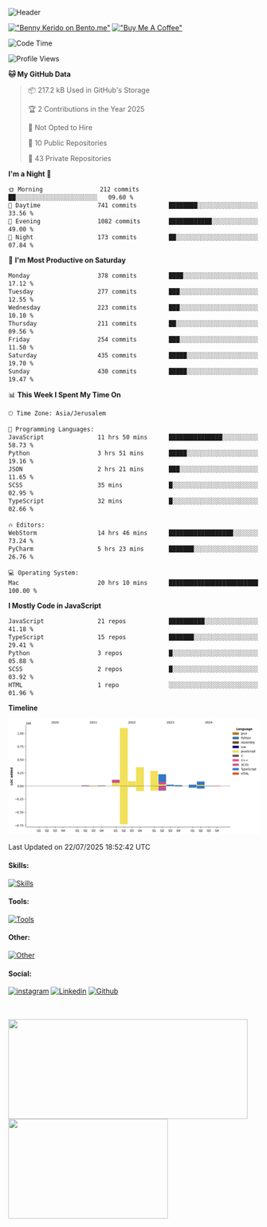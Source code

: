 ![Header](./header.png)

[!["Benny Kerido on Bento.me"](https://img.shields.io/badge/Benny%20Kerido-purple?logo=bento)](https://www.bento.me/bennykerido)&nbsp;[!["Buy Me A Coffee"](https://img.shields.io/badge/%F0%9F%8D%BABuy%20Me%20A%20Beer-black.svg)](https://www.buymeacoffee.com/bennykerido)
<!--START_SECTION:waka-->
![Code Time](http://img.shields.io/badge/Code%20Time-1%2C532%20hrs%2023%20mins-blue)

![Profile Views](http://img.shields.io/badge/Profile%20Views-0-blue)

**🐱 My GitHub Data** 

> 📦 217.2 kB Used in GitHub's Storage 
 > 
> 🏆 2 Contributions in the Year 2025
 > 
> 🚫 Not Opted to Hire
 > 
> 📜 10 Public Repositories 
 > 
> 🔑 43 Private Repositories 
 > 
**I'm a Night 🦉** 

```text
🌞 Morning                212 commits         ██░░░░░░░░░░░░░░░░░░░░░░░   09.60 % 
🌆 Daytime                741 commits         ████████░░░░░░░░░░░░░░░░░   33.56 % 
🌃 Evening                1082 commits        ████████████░░░░░░░░░░░░░   49.00 % 
🌙 Night                  173 commits         ██░░░░░░░░░░░░░░░░░░░░░░░   07.84 % 
```
📅 **I'm Most Productive on Saturday** 

```text
Monday                   378 commits         ████░░░░░░░░░░░░░░░░░░░░░   17.12 % 
Tuesday                  277 commits         ███░░░░░░░░░░░░░░░░░░░░░░   12.55 % 
Wednesday                223 commits         ███░░░░░░░░░░░░░░░░░░░░░░   10.10 % 
Thursday                 211 commits         ██░░░░░░░░░░░░░░░░░░░░░░░   09.56 % 
Friday                   254 commits         ███░░░░░░░░░░░░░░░░░░░░░░   11.50 % 
Saturday                 435 commits         █████░░░░░░░░░░░░░░░░░░░░   19.70 % 
Sunday                   430 commits         █████░░░░░░░░░░░░░░░░░░░░   19.47 % 
```


📊 **This Week I Spent My Time On** 

```text
🕑︎ Time Zone: Asia/Jerusalem

💬 Programming Languages: 
JavaScript               11 hrs 50 mins      ███████████████░░░░░░░░░░   58.73 % 
Python                   3 hrs 51 mins       █████░░░░░░░░░░░░░░░░░░░░   19.16 % 
JSON                     2 hrs 21 mins       ███░░░░░░░░░░░░░░░░░░░░░░   11.65 % 
SCSS                     35 mins             █░░░░░░░░░░░░░░░░░░░░░░░░   02.95 % 
TypeScript               32 mins             █░░░░░░░░░░░░░░░░░░░░░░░░   02.66 % 

🔥 Editors: 
WebStorm                 14 hrs 46 mins      ██████████████████░░░░░░░   73.24 % 
PyCharm                  5 hrs 23 mins       ███████░░░░░░░░░░░░░░░░░░   26.76 % 

💻 Operating System: 
Mac                      20 hrs 10 mins      █████████████████████████   100.00 % 
```

**I Mostly Code in JavaScript** 

```text
JavaScript               21 repos            ██████████░░░░░░░░░░░░░░░   41.18 % 
TypeScript               15 repos            ███████░░░░░░░░░░░░░░░░░░   29.41 % 
Python                   3 repos             █░░░░░░░░░░░░░░░░░░░░░░░░   05.88 % 
SCSS                     2 repos             █░░░░░░░░░░░░░░░░░░░░░░░░   03.92 % 
HTML                     1 repo              ░░░░░░░░░░░░░░░░░░░░░░░░░   01.96 % 
```



**Timeline**

![Lines of Code chart](https://raw.githubusercontent.com/bennykerido/bennykerido/main/assets/bar_graph.png)


 Last Updated on 22/07/2025 18:52:42 UTC
<!--END_SECTION:waka-->
#### Skills:
[![Skills](https://skillicons.dev/icons?i=js,ts,html,css,swift,kotlin,py&perline=5&theme=dark)](https://skillicons.dev)

#### Tools:
[![Tools](https://skillicons.dev/icons?i=react,nextjs,redux,nestjs,nodejs,express,sass,jquery&perline=5&theme=dark)](https://skillicons.dev)

#### Other:
[![Other](https://skillicons.dev/icons?i=bun,git,firebase,idea,postman,netlify,mongodb,materialui,figma,docker,eclipse,ps,ai,xd&perline=5&theme=dark)](https://skillicons.dev)

#### Social:
[![instagram](https://skillicons.dev/icons?i=instagram&perline=5&theme=dark)](https://www.instagram.com/bennykerido)
[![Linkedin](https://skillicons.dev/icons?i=linkedin&perline=5&theme=dark)](https://www.linkedin.com/in/bennykerido)
[![Github](https://skillicons.dev/icons?i=github&perline=5&theme=dark)](https://www.github.com/bennykerido)

<br/>
<br/>

<a href="https://github.com/bennykerido">
  <img height=200 width=480 align="center" src="https://github-readme-stats.vercel.app/api?username=bennykerido&hide=prs,contribs&show_icons=true&card_width=320" />
</a>
<a href="https://github.com/bennykerido">
  <img height=200 width=320 align="center" src="https://github-readme-stats.vercel.app/api/top-langs/?username=bennykerido&layout=compact&card_width=320" />
</a>

